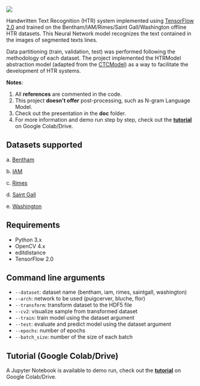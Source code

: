 <img src="https://github.com/arthurflor23/handwritten-text-recognition/blob/master/doc/image/000.png?raw=true">

Handwritten Text Recognition (HTR) system implemented using [TensorFlow 2.0](https://www.tensorflow.org/) and trained on the Bentham/IAM/Rimes/Saint Gall/Washington offline HTR datasets. This Neural Network model recognizes the text contained in the images of segmented texts lines.

Data partitioning (train, validation, test) was performed following the methodology of each dataset. The project implemented the HTRModel abstraction model (adapted from the [CTCModel](https://github.com/ysoullard/CTCModel)) as a way to facilitate the development of HTR systems.

**Notes**:
1. All **references** are commented in the code.
2. This project **doesn't offer** post-processing, such as N-gram Language Model.
3. Check out the presentation in the **doc** folder.
4. For more information and demo run step by step, check out the **[tutorial](https://github.com/arthurflor23/handwritten-text-recognition/blob/master/src/tutorial.ipynb)** on Google Colab/Drive.

## Datasets supported

a. [Bentham](http://transcriptorium.eu/datasets/bentham-collection/)

b. [IAM](http://www.fki.inf.unibe.ch/databases/iam-handwriting-database)

c. [Rimes](http://www.a2ialab.com/doku.php?id=rimes_database:start)

d. [Saint Gall](http://www.fki.inf.unibe.ch/databases/iam-historical-document-database/saint-gall-database)

e. [Washington](http://www.fki.inf.unibe.ch/databases/iam-historical-document-database/washington-database)

## Requirements

* Python 3.x
* OpenCV 4.x
* editdistance
* TensorFlow 2.0

## Command line arguments

* `--dataset`: dataset name (bentham, iam, rimes, saintgall, washington)
* `--arch`: network to be used (puigcerver, bluche, flor)
* `--transform`: transform dataset to the HDF5 file
* `--cv2`: visualize sample from transformed dataset
* `--train`: train model using the dataset argument
* `--test`: evaluate and predict model using the dataset argument
* `--epochs`: number of epochs
* `--batch_size`: number of the size of each batch

## Tutorial (Google Colab/Drive)

A Jupyter Notebook is available to demo run, check out the **[tutorial](https://github.com/arthurflor23/handwritten-text-recognition/blob/master/src/tutorial.ipynb)** on Google Colab/Drive.